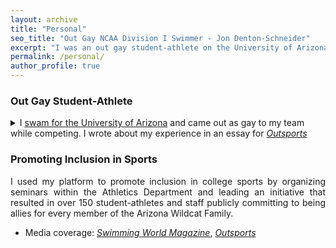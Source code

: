 ```yaml
---
layout: archive
title: "Personal"
seo_title: "Out Gay NCAA Division I Swimmer - Jon Denton-Schneider"
excerpt: "I was an out gay student-athlete on the University of Arizona Men's Swimming Team and worked to promote inclusion in sports."
permalink: /personal/
author_profile: true
---
```


<h3>Out Gay Student-Athlete</h3>

<p align="justify">
<details><summary>
I <a href="https://arizonawildcats.com/sports/mens-swimming-and-diving/roster/jon-denton-schneider/4190">swam for the University of Arizona</a> and came out as gay to my team while competing. I wrote about my experience in an essay for <a href="https://www.outsports.com/2015/7/14/8938045/jon-denton-schneider-arizona-swimming-gay-coming-out"><i>Outsports</i></a></summary>.
 <blockquote>
   <p align="justify"><i>Media coverage</i>: <a href="https://www.kold.com/story/30006001/i-was-a-bald-gay-wildcat-former-ua-swimmer-explains-coming-out-essay/">KOLD News 13</a>, <a href="https://phoenix.outvoices.us/coming-out-to-the-team/">OUTvoices Phoenix</a>  </p>
  </blockquote>
  </details>
  </p>

<h3>Promoting Inclusion in Sports</h3>

<p align="justify">
I used my platform to promote inclusion in college sports by organizing seminars within the Athletics Department and leading an initiative that resulted in over 150 student-athletes and staff publicly committing to being allies for every member of the Arizona Wildcat Family.
<ul>
<li><div align="justify">Media coverage: <a href="https://www.swimmingworldmagazine.com/news/lgbtqia-rights-in-the-swimming-community/"><i>Swimming World Magazine</i></a>, <a href="https://www.outsports.com/2015/11/24/9789116/arizona-wildcats-gay-lgbt-banner"><i>Outsports</i></a></div></li>
</ul>
</p>
